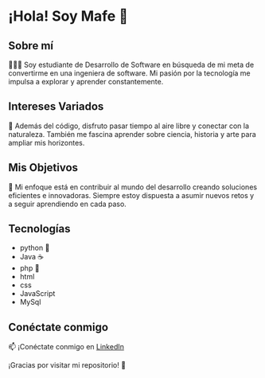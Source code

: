 # ¡Hola! Soy Mafe 👋

## Sobre mí
👩🏼‍💻 Soy estudiante de Desarrollo de Software en búsqueda de mi meta de convertirme en una ingeniera de software. Mi pasión por la tecnología me impulsa a explorar y aprender constantemente.

## Intereses Variados
🌱 Además del código, disfruto pasar tiempo al aire libre y conectar con la naturaleza. También me fascina aprender sobre ciencia, historia y arte para ampliar mis horizontes.

## Mis Objetivos
🎯 Mi enfoque está en contribuir al mundo del desarrollo creando soluciones eficientes e innovadoras. Siempre estoy dispuesta a asumir nuevos retos y a seguir aprendiendo en cada paso.

## Tecnologías

- python 🐍
- Java ☕
- php 🐘
- html
- css
- JavaScript
- MySql
  

## Conéctate conmigo
📫 ¡Conéctate conmigo en [LinkedIn](https://www.linkedin.com/in/mafe-pardo-369922219)

¡Gracias por visitar mi repositorio! 🌟

